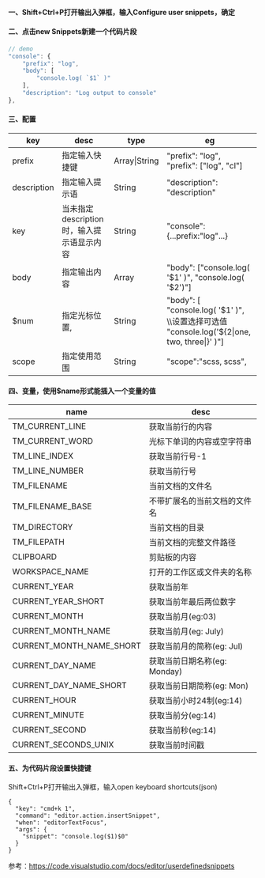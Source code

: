#### 一、Shift+Ctrl+P打开输出入弹框，输入Configure user snippets，确定

#### 二、点击new Snippets新建一个代码片段

``` javascript
// demo
"console": {
    "prefix": "log",
    "body": [
        "console.log( `$1` )"
    ],
    "description": "Log output to console"
},
```

#### 三、配置

|key|desc|type|eg|
|---|---|---|---|
|prefix|指定输入快捷键|Array\|String| "prefix": "log", "prefix": ["log", "cl"]|
|description|指定输入提示语|String| "description": "description" |
|key|当未指定description时，输入提示语显示内容|String|"console":{...prefix:"log"...}|
|body|指定输出内容|Array|"body": ["console.log( '\$1' )", "console.log( '\$2')"]|
|$num|指定光标位置, |String|"body": [<br>"console.log( '\$1' )", <br>\\\\设置选择可选值 <br>"console.log('\${2\|one, two, three\|}' )"]|
|scope|指定使用范围|String|"scope":"scss, scss", |

#### 四、变量，使用$name形式能插入一个变量的值

|name|desc|
|---|---|
|TM_CURRENT_LINE |获取当前行的内容|
|TM_CURRENT_WORD |光标下单词的内容或空字符串|
|TM_LINE_INDEX |获取当前行号-1|
|TM_LINE_NUMBER |获取当前行号|
|TM_FILENAME |当前文档的文件名|
|TM_FILENAME_BASE  |不带扩展名的当前文档的文件名|
|TM_DIRECTORY |当前文档的目录|
|TM_FILEPATH |当前文档的完整文件路径|
|CLIPBOARD |剪贴板的内容|
|WORKSPACE_NAME  |打开的工作区或文件夹的名称|
|CURRENT_YEAR|获取当前年|
|CURRENT_YEAR_SHORT |获取当前年最后两位数字|
|CURRENT_MONTH |获取当前月(eg:03)|
|CURRENT_MONTH_NAME | 获取当前月(eg: July)|
|CURRENT_MONTH_NAME_SHORT  | 获取当前月的简称(eg: Jul)|
|CURRENT_DAY_NAME   | 获取当前日期名称(eg: Monday)|
|CURRENT_DAY_NAME_SHORT  | 获取当前日期简称(eg: Mon)|
|CURRENT_HOUR | 获取当前小时24制(eg:14)|
|CURRENT_MINUTE  | 获取当前分(eg:14)|
|CURRENT_SECOND  | 获取当前秒(eg:14)|
|CURRENT_SECONDS_UNIX | 获取当前时间戳|

#### 五、为代码片段设置快捷键

Shift+Ctrl+P打开输出入弹框，输入open keyboard shortcuts(json)

``` 
{
  "key": "cmd+k 1",
  "command": "editor.action.insertSnippet",
  "when": "editorTextFocus",
  "args": {
    "snippet": "console.log($1)$0"
  }
}
```

参考：https://code.visualstudio.com/docs/editor/userdefinedsnippets

